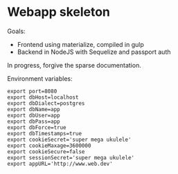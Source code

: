 # Webapp skeleton

Goals:

* Frontend using materialize, compiled in gulp
* Backend in NodeJS with Sequelize and passport auth

In progress, forgive the sparse documentation.

Environment variables:

```shell
export port=8080
export dbHost=localhost
export dbDialect=postgres
export dbName=app
export dbUser=app
export dbPass=app
export dbForce=true
export dbTimestamps=true
export cookieSecret='super mega ukulele'
export cookieMaxage=3600000
export cookieSecure=false
export sessionSecret='super mega ukulele'
export appURL='http://www.web.dev'
```
